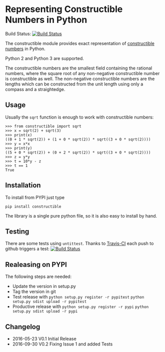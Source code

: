 Representing Constructible Numbers in Python
============================================
Build Status: [![Build Status](https://travis-ci.org/leovt/constructible.svg?branch=master)](https://travis-ci.org/leovt/constructible)

The constructible module provides exact representation of 
[constructible numbers](http://en.wikipedia.org/wiki/Constructible_number) in Python.

Python 2 and Python 3 are supported.


The constructible numbers are the smallest field containing the rational numbers, where the square root of
any non-negative constructible number is constructible as well. The non-negative constructible numbers are 
the lengths which can be constructed from the unit length using only a compass and a straightedge.

Usage
-----
Usually the `sqrt` function is enough to work with constructible numbers:

    >>> from constructible import sqrt
    >>> x = sqrt(2) + sqrt(3)
    >>> print(x)
    ((0 + 1 * sqrt(2)) + (1 + 0 * sqrt(2)) * sqrt((3 + 0 * sqrt(2))))
    >>> y = x*x
    >>> print(y)
    ((5 + 0 * sqrt(2)) + (0 + 2 * sqrt(2)) * sqrt((3 + 0 * sqrt(2))))
    >>> z = y*y
    >>> t = 10*y - z
    >>> t == 1
    True
    
Installation
------------
To install from PYPI just type

    pip install constructible

The library is a single pure python file, so it is also easy to install by hand.

Testing
-------
There are some tests using `untittest`. Thanks to [Travis-CI](https://travis-ci.org/) each push to github triggers a test: 
[![Build Status](https://travis-ci.org/leovt/constructible.svg?branch=master)](https://travis-ci.org/leovt/constructible)

Realeasing on PYPI
------------------
The following steps are needed:

* Update the version in setup.py
* Tag the version in git
* Test release with 
    `python setup.py register -r pypitest`
    `python setup.py sdist upload -r pypitest`
* Productive release with
    `python setup.py register -r pypi`
    `python setup.py sdist upload -r pypi`

Changelog
---------

* 2016-05-23 V0.1 Initial Release
* 2016-09-30 V0.2 Fixing Issue 1 and added Tests
